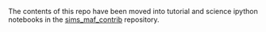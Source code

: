 The contents of this repo have been moved into tutorial and science ipython notebooks in the [sims_maf_contrib](github.com/lsst-nonproject/sims_maf_contrib) repository. 
